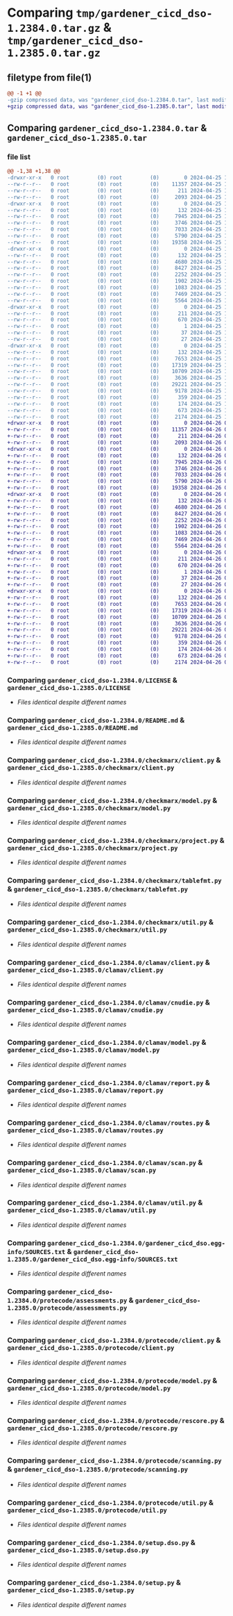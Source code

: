 # Comparing `tmp/gardener_cicd_dso-1.2384.0.tar.gz` & `tmp/gardener_cicd_dso-1.2385.0.tar.gz`

## filetype from file(1)

```diff
@@ -1 +1 @@
-gzip compressed data, was "gardener_cicd_dso-1.2384.0.tar", last modified: Thu Apr 25 12:56:56 2024, max compression
+gzip compressed data, was "gardener_cicd_dso-1.2385.0.tar", last modified: Fri Apr 26 08:33:50 2024, max compression
```

## Comparing `gardener_cicd_dso-1.2384.0.tar` & `gardener_cicd_dso-1.2385.0.tar`

### file list

```diff
@@ -1,38 +1,38 @@
-drwxr-xr-x   0 root         (0) root         (0)        0 2024-04-25 12:56:56.943136 gardener_cicd_dso-1.2384.0/
--rw-r--r--   0 root         (0) root         (0)    11357 2024-04-25 12:55:46.000000 gardener_cicd_dso-1.2384.0/LICENSE
--rw-r--r--   0 root         (0) root         (0)      211 2024-04-25 12:56:56.943136 gardener_cicd_dso-1.2384.0/PKG-INFO
--rw-r--r--   0 root         (0) root         (0)     2093 2024-04-25 12:55:46.000000 gardener_cicd_dso-1.2384.0/README.md
-drwxr-xr-x   0 root         (0) root         (0)        0 2024-04-25 12:56:56.939135 gardener_cicd_dso-1.2384.0/checkmarx/
--rw-r--r--   0 root         (0) root         (0)      132 2024-04-25 12:55:46.000000 gardener_cicd_dso-1.2384.0/checkmarx/__init__.py
--rw-r--r--   0 root         (0) root         (0)     7945 2024-04-25 12:55:46.000000 gardener_cicd_dso-1.2384.0/checkmarx/client.py
--rw-r--r--   0 root         (0) root         (0)     3746 2024-04-25 12:55:46.000000 gardener_cicd_dso-1.2384.0/checkmarx/model.py
--rw-r--r--   0 root         (0) root         (0)     7033 2024-04-25 12:55:46.000000 gardener_cicd_dso-1.2384.0/checkmarx/project.py
--rw-r--r--   0 root         (0) root         (0)     5790 2024-04-25 12:55:46.000000 gardener_cicd_dso-1.2384.0/checkmarx/tablefmt.py
--rw-r--r--   0 root         (0) root         (0)    19358 2024-04-25 12:55:46.000000 gardener_cicd_dso-1.2384.0/checkmarx/util.py
-drwxr-xr-x   0 root         (0) root         (0)        0 2024-04-25 12:56:56.939135 gardener_cicd_dso-1.2384.0/clamav/
--rw-r--r--   0 root         (0) root         (0)      132 2024-04-25 12:55:46.000000 gardener_cicd_dso-1.2384.0/clamav/__init__.py
--rw-r--r--   0 root         (0) root         (0)     4680 2024-04-25 12:55:46.000000 gardener_cicd_dso-1.2384.0/clamav/client.py
--rw-r--r--   0 root         (0) root         (0)     8427 2024-04-25 12:55:46.000000 gardener_cicd_dso-1.2384.0/clamav/cnudie.py
--rw-r--r--   0 root         (0) root         (0)     2252 2024-04-25 12:55:46.000000 gardener_cicd_dso-1.2384.0/clamav/model.py
--rw-r--r--   0 root         (0) root         (0)     1902 2024-04-25 12:55:46.000000 gardener_cicd_dso-1.2384.0/clamav/report.py
--rw-r--r--   0 root         (0) root         (0)     1083 2024-04-25 12:55:46.000000 gardener_cicd_dso-1.2384.0/clamav/routes.py
--rw-r--r--   0 root         (0) root         (0)     7469 2024-04-25 12:55:46.000000 gardener_cicd_dso-1.2384.0/clamav/scan.py
--rw-r--r--   0 root         (0) root         (0)     5564 2024-04-25 12:55:46.000000 gardener_cicd_dso-1.2384.0/clamav/util.py
-drwxr-xr-x   0 root         (0) root         (0)        0 2024-04-25 12:56:56.943136 gardener_cicd_dso-1.2384.0/gardener_cicd_dso.egg-info/
--rw-r--r--   0 root         (0) root         (0)      211 2024-04-25 12:56:56.000000 gardener_cicd_dso-1.2384.0/gardener_cicd_dso.egg-info/PKG-INFO
--rw-r--r--   0 root         (0) root         (0)      670 2024-04-25 12:56:56.000000 gardener_cicd_dso-1.2384.0/gardener_cicd_dso.egg-info/SOURCES.txt
--rw-r--r--   0 root         (0) root         (0)        1 2024-04-25 12:56:56.000000 gardener_cicd_dso-1.2384.0/gardener_cicd_dso.egg-info/dependency_links.txt
--rw-r--r--   0 root         (0) root         (0)       37 2024-04-25 12:56:56.000000 gardener_cicd_dso-1.2384.0/gardener_cicd_dso.egg-info/requires.txt
--rw-r--r--   0 root         (0) root         (0)       27 2024-04-25 12:56:56.000000 gardener_cicd_dso-1.2384.0/gardener_cicd_dso.egg-info/top_level.txt
-drwxr-xr-x   0 root         (0) root         (0)        0 2024-04-25 12:56:56.943136 gardener_cicd_dso-1.2384.0/protecode/
--rw-r--r--   0 root         (0) root         (0)      132 2024-04-25 12:55:46.000000 gardener_cicd_dso-1.2384.0/protecode/__init__.py
--rw-r--r--   0 root         (0) root         (0)     7653 2024-04-25 12:55:46.000000 gardener_cicd_dso-1.2384.0/protecode/assessments.py
--rw-r--r--   0 root         (0) root         (0)    17319 2024-04-25 12:55:46.000000 gardener_cicd_dso-1.2384.0/protecode/client.py
--rw-r--r--   0 root         (0) root         (0)    10709 2024-04-25 12:55:46.000000 gardener_cicd_dso-1.2384.0/protecode/model.py
--rw-r--r--   0 root         (0) root         (0)     3636 2024-04-25 12:55:46.000000 gardener_cicd_dso-1.2384.0/protecode/rescore.py
--rw-r--r--   0 root         (0) root         (0)    29221 2024-04-25 12:55:46.000000 gardener_cicd_dso-1.2384.0/protecode/scanning.py
--rw-r--r--   0 root         (0) root         (0)     9178 2024-04-25 12:55:46.000000 gardener_cicd_dso-1.2384.0/protecode/util.py
--rw-r--r--   0 root         (0) root         (0)      359 2024-04-25 12:55:46.000000 gardener_cicd_dso-1.2384.0/pyproject.toml
--rw-r--r--   0 root         (0) root         (0)      174 2024-04-25 12:56:56.943136 gardener_cicd_dso-1.2384.0/setup.cfg
--rw-r--r--   0 root         (0) root         (0)      673 2024-04-25 12:55:46.000000 gardener_cicd_dso-1.2384.0/setup.dso.py
--rw-r--r--   0 root         (0) root         (0)     2174 2024-04-25 12:55:46.000000 gardener_cicd_dso-1.2384.0/setup.py
+drwxr-xr-x   0 root         (0) root         (0)        0 2024-04-26 08:33:50.799577 gardener_cicd_dso-1.2385.0/
+-rw-r--r--   0 root         (0) root         (0)    11357 2024-04-26 08:32:28.000000 gardener_cicd_dso-1.2385.0/LICENSE
+-rw-r--r--   0 root         (0) root         (0)      211 2024-04-26 08:33:50.799577 gardener_cicd_dso-1.2385.0/PKG-INFO
+-rw-r--r--   0 root         (0) root         (0)     2093 2024-04-26 08:32:28.000000 gardener_cicd_dso-1.2385.0/README.md
+drwxr-xr-x   0 root         (0) root         (0)        0 2024-04-26 08:33:50.791577 gardener_cicd_dso-1.2385.0/checkmarx/
+-rw-r--r--   0 root         (0) root         (0)      132 2024-04-26 08:32:28.000000 gardener_cicd_dso-1.2385.0/checkmarx/__init__.py
+-rw-r--r--   0 root         (0) root         (0)     7945 2024-04-26 08:32:28.000000 gardener_cicd_dso-1.2385.0/checkmarx/client.py
+-rw-r--r--   0 root         (0) root         (0)     3746 2024-04-26 08:32:28.000000 gardener_cicd_dso-1.2385.0/checkmarx/model.py
+-rw-r--r--   0 root         (0) root         (0)     7033 2024-04-26 08:32:28.000000 gardener_cicd_dso-1.2385.0/checkmarx/project.py
+-rw-r--r--   0 root         (0) root         (0)     5790 2024-04-26 08:32:28.000000 gardener_cicd_dso-1.2385.0/checkmarx/tablefmt.py
+-rw-r--r--   0 root         (0) root         (0)    19358 2024-04-26 08:32:28.000000 gardener_cicd_dso-1.2385.0/checkmarx/util.py
+drwxr-xr-x   0 root         (0) root         (0)        0 2024-04-26 08:33:50.795577 gardener_cicd_dso-1.2385.0/clamav/
+-rw-r--r--   0 root         (0) root         (0)      132 2024-04-26 08:32:28.000000 gardener_cicd_dso-1.2385.0/clamav/__init__.py
+-rw-r--r--   0 root         (0) root         (0)     4680 2024-04-26 08:32:28.000000 gardener_cicd_dso-1.2385.0/clamav/client.py
+-rw-r--r--   0 root         (0) root         (0)     8427 2024-04-26 08:32:28.000000 gardener_cicd_dso-1.2385.0/clamav/cnudie.py
+-rw-r--r--   0 root         (0) root         (0)     2252 2024-04-26 08:32:28.000000 gardener_cicd_dso-1.2385.0/clamav/model.py
+-rw-r--r--   0 root         (0) root         (0)     1902 2024-04-26 08:32:28.000000 gardener_cicd_dso-1.2385.0/clamav/report.py
+-rw-r--r--   0 root         (0) root         (0)     1083 2024-04-26 08:32:28.000000 gardener_cicd_dso-1.2385.0/clamav/routes.py
+-rw-r--r--   0 root         (0) root         (0)     7469 2024-04-26 08:32:28.000000 gardener_cicd_dso-1.2385.0/clamav/scan.py
+-rw-r--r--   0 root         (0) root         (0)     5564 2024-04-26 08:32:28.000000 gardener_cicd_dso-1.2385.0/clamav/util.py
+drwxr-xr-x   0 root         (0) root         (0)        0 2024-04-26 08:33:50.795577 gardener_cicd_dso-1.2385.0/gardener_cicd_dso.egg-info/
+-rw-r--r--   0 root         (0) root         (0)      211 2024-04-26 08:33:50.000000 gardener_cicd_dso-1.2385.0/gardener_cicd_dso.egg-info/PKG-INFO
+-rw-r--r--   0 root         (0) root         (0)      670 2024-04-26 08:33:50.000000 gardener_cicd_dso-1.2385.0/gardener_cicd_dso.egg-info/SOURCES.txt
+-rw-r--r--   0 root         (0) root         (0)        1 2024-04-26 08:33:50.000000 gardener_cicd_dso-1.2385.0/gardener_cicd_dso.egg-info/dependency_links.txt
+-rw-r--r--   0 root         (0) root         (0)       37 2024-04-26 08:33:50.000000 gardener_cicd_dso-1.2385.0/gardener_cicd_dso.egg-info/requires.txt
+-rw-r--r--   0 root         (0) root         (0)       27 2024-04-26 08:33:50.000000 gardener_cicd_dso-1.2385.0/gardener_cicd_dso.egg-info/top_level.txt
+drwxr-xr-x   0 root         (0) root         (0)        0 2024-04-26 08:33:50.795577 gardener_cicd_dso-1.2385.0/protecode/
+-rw-r--r--   0 root         (0) root         (0)      132 2024-04-26 08:32:28.000000 gardener_cicd_dso-1.2385.0/protecode/__init__.py
+-rw-r--r--   0 root         (0) root         (0)     7653 2024-04-26 08:32:28.000000 gardener_cicd_dso-1.2385.0/protecode/assessments.py
+-rw-r--r--   0 root         (0) root         (0)    17319 2024-04-26 08:32:28.000000 gardener_cicd_dso-1.2385.0/protecode/client.py
+-rw-r--r--   0 root         (0) root         (0)    10709 2024-04-26 08:32:28.000000 gardener_cicd_dso-1.2385.0/protecode/model.py
+-rw-r--r--   0 root         (0) root         (0)     3636 2024-04-26 08:32:28.000000 gardener_cicd_dso-1.2385.0/protecode/rescore.py
+-rw-r--r--   0 root         (0) root         (0)    29221 2024-04-26 08:32:28.000000 gardener_cicd_dso-1.2385.0/protecode/scanning.py
+-rw-r--r--   0 root         (0) root         (0)     9178 2024-04-26 08:32:28.000000 gardener_cicd_dso-1.2385.0/protecode/util.py
+-rw-r--r--   0 root         (0) root         (0)      359 2024-04-26 08:32:28.000000 gardener_cicd_dso-1.2385.0/pyproject.toml
+-rw-r--r--   0 root         (0) root         (0)      174 2024-04-26 08:33:50.799577 gardener_cicd_dso-1.2385.0/setup.cfg
+-rw-r--r--   0 root         (0) root         (0)      673 2024-04-26 08:32:28.000000 gardener_cicd_dso-1.2385.0/setup.dso.py
+-rw-r--r--   0 root         (0) root         (0)     2174 2024-04-26 08:32:28.000000 gardener_cicd_dso-1.2385.0/setup.py
```

### Comparing `gardener_cicd_dso-1.2384.0/LICENSE` & `gardener_cicd_dso-1.2385.0/LICENSE`

 * *Files identical despite different names*

### Comparing `gardener_cicd_dso-1.2384.0/README.md` & `gardener_cicd_dso-1.2385.0/README.md`

 * *Files identical despite different names*

### Comparing `gardener_cicd_dso-1.2384.0/checkmarx/client.py` & `gardener_cicd_dso-1.2385.0/checkmarx/client.py`

 * *Files identical despite different names*

### Comparing `gardener_cicd_dso-1.2384.0/checkmarx/model.py` & `gardener_cicd_dso-1.2385.0/checkmarx/model.py`

 * *Files identical despite different names*

### Comparing `gardener_cicd_dso-1.2384.0/checkmarx/project.py` & `gardener_cicd_dso-1.2385.0/checkmarx/project.py`

 * *Files identical despite different names*

### Comparing `gardener_cicd_dso-1.2384.0/checkmarx/tablefmt.py` & `gardener_cicd_dso-1.2385.0/checkmarx/tablefmt.py`

 * *Files identical despite different names*

### Comparing `gardener_cicd_dso-1.2384.0/checkmarx/util.py` & `gardener_cicd_dso-1.2385.0/checkmarx/util.py`

 * *Files identical despite different names*

### Comparing `gardener_cicd_dso-1.2384.0/clamav/client.py` & `gardener_cicd_dso-1.2385.0/clamav/client.py`

 * *Files identical despite different names*

### Comparing `gardener_cicd_dso-1.2384.0/clamav/cnudie.py` & `gardener_cicd_dso-1.2385.0/clamav/cnudie.py`

 * *Files identical despite different names*

### Comparing `gardener_cicd_dso-1.2384.0/clamav/model.py` & `gardener_cicd_dso-1.2385.0/clamav/model.py`

 * *Files identical despite different names*

### Comparing `gardener_cicd_dso-1.2384.0/clamav/report.py` & `gardener_cicd_dso-1.2385.0/clamav/report.py`

 * *Files identical despite different names*

### Comparing `gardener_cicd_dso-1.2384.0/clamav/routes.py` & `gardener_cicd_dso-1.2385.0/clamav/routes.py`

 * *Files identical despite different names*

### Comparing `gardener_cicd_dso-1.2384.0/clamav/scan.py` & `gardener_cicd_dso-1.2385.0/clamav/scan.py`

 * *Files identical despite different names*

### Comparing `gardener_cicd_dso-1.2384.0/clamav/util.py` & `gardener_cicd_dso-1.2385.0/clamav/util.py`

 * *Files identical despite different names*

### Comparing `gardener_cicd_dso-1.2384.0/gardener_cicd_dso.egg-info/SOURCES.txt` & `gardener_cicd_dso-1.2385.0/gardener_cicd_dso.egg-info/SOURCES.txt`

 * *Files identical despite different names*

### Comparing `gardener_cicd_dso-1.2384.0/protecode/assessments.py` & `gardener_cicd_dso-1.2385.0/protecode/assessments.py`

 * *Files identical despite different names*

### Comparing `gardener_cicd_dso-1.2384.0/protecode/client.py` & `gardener_cicd_dso-1.2385.0/protecode/client.py`

 * *Files identical despite different names*

### Comparing `gardener_cicd_dso-1.2384.0/protecode/model.py` & `gardener_cicd_dso-1.2385.0/protecode/model.py`

 * *Files identical despite different names*

### Comparing `gardener_cicd_dso-1.2384.0/protecode/rescore.py` & `gardener_cicd_dso-1.2385.0/protecode/rescore.py`

 * *Files identical despite different names*

### Comparing `gardener_cicd_dso-1.2384.0/protecode/scanning.py` & `gardener_cicd_dso-1.2385.0/protecode/scanning.py`

 * *Files identical despite different names*

### Comparing `gardener_cicd_dso-1.2384.0/protecode/util.py` & `gardener_cicd_dso-1.2385.0/protecode/util.py`

 * *Files identical despite different names*

### Comparing `gardener_cicd_dso-1.2384.0/setup.dso.py` & `gardener_cicd_dso-1.2385.0/setup.dso.py`

 * *Files identical despite different names*

### Comparing `gardener_cicd_dso-1.2384.0/setup.py` & `gardener_cicd_dso-1.2385.0/setup.py`

 * *Files identical despite different names*

